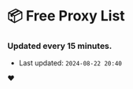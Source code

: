 # :package: Free Proxy List
### Updated every 15 minutes.

- Last updated: `2024-08-22 20:40`

:heart:
